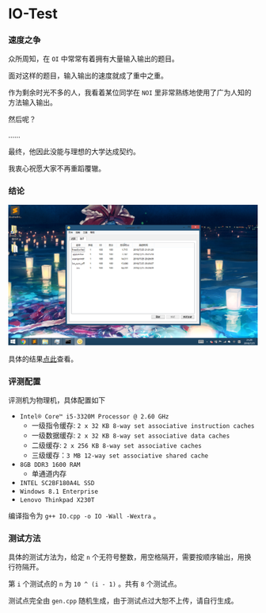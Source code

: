 # IO-Test

### 速度之争

众所周知，在 `OI` 中常常有着拥有大量输入输出的题目。

面对这样的题目，输入输出的速度就成了重中之重。

作为剩余时光不多的人，我看着某位同学在 `NOI` 里非常熟练地使用了广为人知的方法输入输出。

然后呢？

……

最终，他因此没能与理想的大学达成契约。

我衷心祝愿大家不再重蹈覆辙。

### 结论

![](result.png)

具体的结果[点此](https://htmlpreview.github.io/?https://github.com/Ghastlcon/IO-Test/blob/master/IO/result.html)查看。

### 评测配置

评测机为物理机，具体配置如下

* `Intel® Core™ i5-3320M Processor @ 2.60 GHz`
  * 一级指令缓存: `2 x 32 KB 8-way set associative instruction caches`
  * 一级数据缓存: `2 x 32 KB 8-way set associative data caches`
  * 二级缓存: `2 x 256 KB 8-way set associative caches`
  * 三级缓存：`3 MB 12-way set associative shared cache`
* `8GB DDR3 1600 RAM`
  * 单通道内存
* `INTEL SC2BF180A4L SSD`
* `Windows 8.1 Enterprise`
* `Lenovo Thinkpad X230T`

编译指令为 `g++ IO.cpp -o IO -Wall -Wextra` 。

### 测试方法

具体的测试方法为，给定 `n` 个无符号整数，用空格隔开，需要按顺序输出，用换行符隔开。

第 `i` 个测试点的 `n` 为 `10 ^ (i - 1)` 。共有 `8` 个测试点。

测试点完全由 `gen.cpp` 随机生成，由于测试点过大恕不上传，请自行生成。
